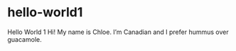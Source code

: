 # hello-world1
Hello World 1
Hi! My name is Chloe. I’m Canadian and I prefer hummus over guacamole. 

